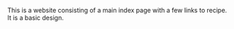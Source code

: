 This is a website consisting of a main index page with a few links to recipe. It is a basic design. 